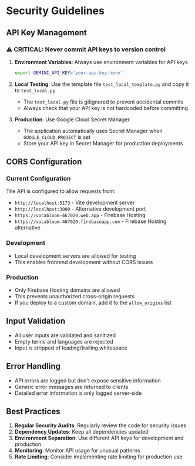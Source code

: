 # Security Guidelines

## API Key Management

### ⚠️ CRITICAL: Never commit API keys to version control

1. **Environment Variables**: Always use environment variables for API keys
   ```bash
   export GEMINI_API_KEY='your-api-key-here'
   ```

2. **Local Testing**: Use the template file `test_local_template.py` and copy it to `test_local.py`
   - The `test_local.py` file is gitignored to prevent accidental commits
   - Always check that your API key is not hardcoded before committing

3. **Production**: Use Google Cloud Secret Manager
   - The application automatically uses Secret Manager when `GOOGLE_CLOUD_PROJECT` is set
   - Store your API key in Secret Manager for production deployments

## CORS Configuration

### Current Configuration
The API is configured to allow requests from:
- `http://localhost:5173` - Vite development server
- `http://localhost:3000` - Alternative development port
- `https://vocabloom-467020.web.app` - Firebase Hosting
- `https://vocabloom-467020.firebaseapp.com` - Firebase Hosting alternative

### Development
- Local development servers are allowed for testing
- This enables frontend development without CORS issues

### Production
- Only Firebase Hosting domains are allowed
- This prevents unauthorized cross-origin requests
- If you deploy to a custom domain, add it to the `allow_origins` list

## Input Validation

- All user inputs are validated and sanitized
- Empty terms and languages are rejected
- Input is stripped of leading/trailing whitespace

## Error Handling

- API errors are logged but don't expose sensitive information
- Generic error messages are returned to clients
- Detailed error information is only logged server-side

## Best Practices

1. **Regular Security Audits**: Regularly review the code for security issues
2. **Dependency Updates**: Keep all dependencies updated
3. **Environment Separation**: Use different API keys for development and production
4. **Monitoring**: Monitor API usage for unusual patterns
5. **Rate Limiting**: Consider implementing rate limiting for production use 